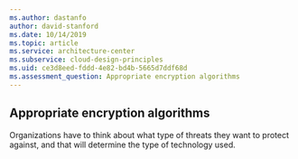 ```yaml
---
ms.author: dastanfo
author: david-stanford
ms.date: 10/14/2019
ms.topic: article
ms.service: architecture-center
ms.subservice: cloud-design-principles
ms.uid: ce3d8eed-fddd-4e82-bd4b-5665d7ddf68d
ms.assessment_question: Appropriate encryption algorithms
---
```

## Appropriate encryption algorithms

Organizations have to think about what type of threats they want to protect against, and that will determine the type of technology used.
